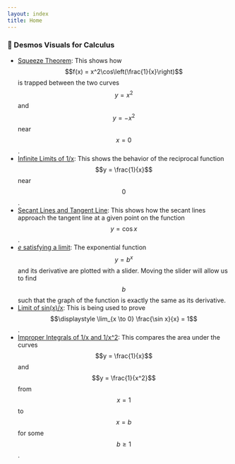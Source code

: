 ```yaml
---
layout: index
title: Home
---
```


### 🧩 Desmos Visuals for Calculus

- <a href="https://www.desmos.com/calculator/sh43kd1ytb" target="_blank">Squeeze Theorem</a>: This shows how $$f(x) = x^2\cos\left(\frac{1}{x}\right)$$ is trapped between the two curves $$y = x^2$$ and $$y = -x^2$$ near $$x = 0$$.
- <a href="https://www.desmos.com/calculator/w89j6rob2z" target="_blank">Infinite Limits of 1/x</a>: This shows the behavior of the reciprocal function $$y = \frac{1}{x}$$ near $$0$$.
- <a href="https://www.desmos.com/calculator/yqszno4ff1" target="_blank">Secant Lines and Tangent Line</a>: This shows how the secant lines approach the tangent line at a given point on the function $$y = \cos x$$.
- <a href="https://www.desmos.com/calculator/tsudsmikbl" target="_blank">$e$ satisfying a limit</a>: The exponential function $$y = b^{x}$$ and its derivative are plotted with a slider. Moving the slider will allow us to find $$b$$ such that the graph of the function is exactly the same as its derivative.
- <a href="https://www.desmos.com/calculator/nyvcqnpvbn" target="_blank">Limit of sin(x)/x</a>: This is being used to prove $$\displaystyle \lim_{x \to 0} \frac{\sin x}{x} = 1$$.
- <a href="https://www.desmos.com/calculator/kns84jl4cv" target="_blank">Improper Integrals of 1/x and 1/x^2</a>: This compares the area under the curves $$y = \frac{1}{x}$$ and $$y = \frac{1}{x^2}$$ from $$x = 1$$ to $$x = b$$ for some $$b \geq 1$$.